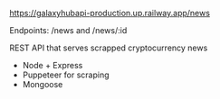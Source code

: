 https://galaxyhubapi-production.up.railway.app/news

Endpoints: /news and /news/:id

REST API that serves scrapped cryptocurrency news

- Node + Express
- Puppeteer for scraping
- Mongoose

